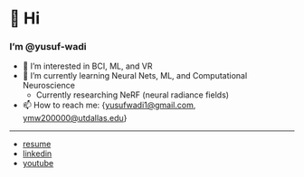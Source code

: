 # 👋 Hi

### I’m @yusuf-wadi

- 👀 I’m interested in BCI, ML, and VR
- 🌱 I’m currently learning Neural Nets, ML, and Computational Neuroscience
    - Currently researching NeRF (neural radiance fields)
- 📫 How to reach me: {yusufwadi1@gmail.com, ymw200000@utdallas.edu}

---
- [resume](https://github.com/yusuf-wadi/yusuf-wadi/blob/main/YusufWadi_CS_Resume_Single_Column.pdf)
- [linkedin](https://www.linkedin.com/in/yusuf-wadi/)
- [youtube](https://www.youtube.com/channel/UCAuh281iFil8t1jYVkcRUTg)
<!---
waedi-wave/waedi-wave is a ✨ special ✨ repository because its `README.md` (this file) appears on your GitHub profile.
You can click the Preview link to take a look at your changes.
--->
